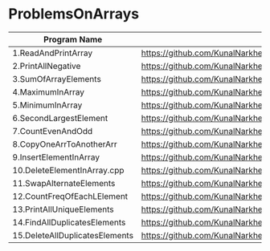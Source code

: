 # ProblemsOnArrays

| Program Name             | Link Of Souce code                                                                   |
| ----------------- | ------------------------------------------------------------------ |
1.ReadAndPrintArray   |https://github.com/KunalNarkhedePatil/LogicBuilding/blob/main/ProblemsOnArrays/ReadAndPrintArray.cpp
2.PrintAllNegative   |https://github.com/KunalNarkhedePatil/LogicBuilding/blob/main/ProblemsOnArrays/PrintAllNegative.cpp
3.SumOfArrayElements   |https://github.com/KunalNarkhedePatil/LogicBuilding/blob/main/ProblemsOnArrays/SumOfArrayElements.cpp
4.MaximumInArray   |https://github.com/KunalNarkhedePatil/LogicBuilding/blob/main/ProblemsOnArrays/MaximumInArray.cpp
5.MinimumInArray   |https://github.com/KunalNarkhedePatil/LogicBuilding/blob/main/ProblemsOnArrays/MinimumInArray.cpp
6.SecondLargestElement   |https://github.com/KunalNarkhedePatil/LogicBuilding/blob/main/ProblemsOnArrays/SecondLargestElement.cp
7.CountEvenAndOdd   |https://github.com/KunalNarkhedePatil/LogicBuilding/blob/main/ProblemsOnArrays/CountEvenAndOdd.cpp
8.CopyOneArrToAnotherArr   |https://github.com/KunalNarkhedePatil/LogicBuilding/blob/main/ProblemsOnArrays/CopyOneArrToAnotherArr.cpp
9.InsertElementInArray   |https://github.com/KunalNarkhedePatil/LogicBuilding/blob/main/ProblemsOnArrays/InsertElementInArray.cpp
10.DeleteElementInArray.cpp   |https://github.com/KunalNarkhedePatil/LogicBuilding/blob/main/ProblemsOnArrays/DeleteElementInArray.cpp
11.SwapAlternateElements   |https://github.com/KunalNarkhedePatil/LogicBuilding/blob/main/ProblemsOnArrays/SwapAlternateElements.cpp
12.CountFreqOfEachLElement   |https://github.com/KunalNarkhedePatil/LogicBuilding/blob/main/ProblemsOnArrays/CountFreqOfEachLElement.cpp
13.PrintAllUniqueElements   |https://github.com/KunalNarkhedePatil/LogicBuilding/blob/main/ProblemsOnArrays/PrintAllUnique.cpp
14.FindAllDuplicatesElements   |https://github.com/KunalNarkhedePatil/LogicBuilding/blob/main/ProblemsOnArrays/FindAllDuplicates.cpp
15.DeleteAllDuplicatesElements   |https://github.com/KunalNarkhedePatil/LogicBuilding/blob/main/ProblemsOnArrays/FindAllDuplicates.cpp


